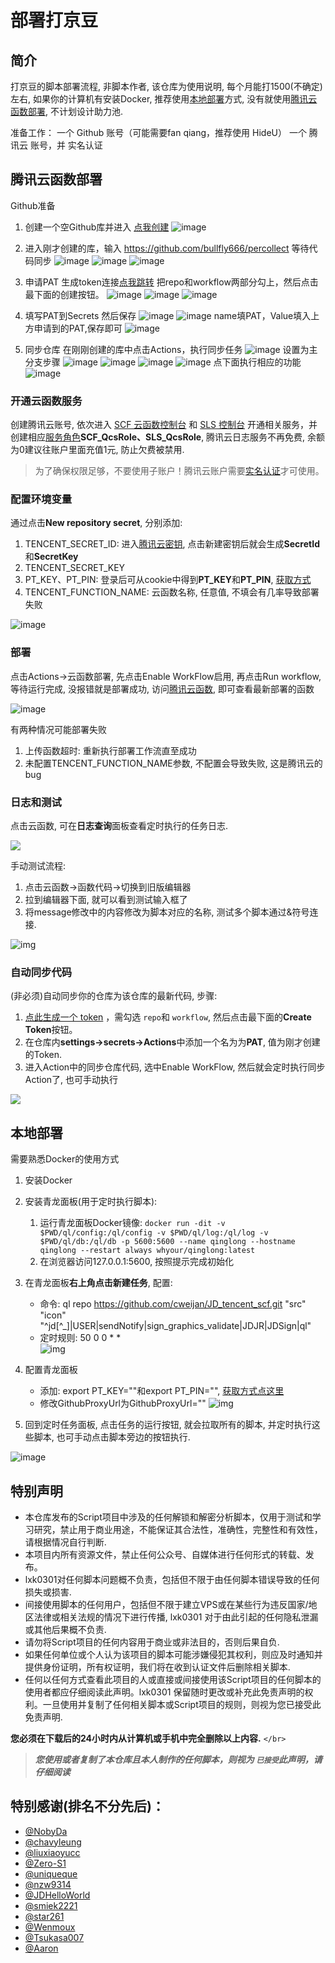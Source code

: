 # 部署打京豆


## 简介

打京豆的脚本部署流程, 非脚本作者, 该仓库为使用说明, 每个月能打1500(不确定)左右, 如果你的计算机有安装Docker, 推荐使用[本地部署](#本地部署)方式, 没有就使用[腾讯云函数部署](#腾讯云函数部署), 不计划设计助力池.

准备工作​：
一个 Github 账号（可能需要fan qiang，推荐使用 HideU）
一个 腾讯云 账号，并 实名认证

## 腾讯云函数部署
Github准备
1. 创建一个空Github库并进入 [点我创建](https://github.com/new)
![image](https://user-images.githubusercontent.com/25003641/153543956-3720cd4f-e4b8-4ef7-90cb-9eca81693e85.png)

2. 进入刚才创建的库，输入 https://github.com/bullfly666/percollect 等待代码同步
![image](https://user-images.githubusercontent.com/25003641/153543998-dcf8ea32-dad2-47ee-b23a-e4b480e3cf97.png)
![image](https://user-images.githubusercontent.com/25003641/153544052-9605b9b9-1079-4f87-b174-0a0a39c4fce5.png)
![image](https://user-images.githubusercontent.com/25003641/153544090-07dc584a-eca4-49cc-bc42-460e7f7fec86.png)
3. 申请PAT
生成token连接[点我跳转](https://github.com/settings/tokens/new)
把repo和workflow两部分勾上，然后点击最下面的创建按钮。
![image](https://user-images.githubusercontent.com/25003641/153544389-5bed1854-7987-4f3c-a17f-a250a42bd1db.png)
![image](https://user-images.githubusercontent.com/25003641/153544425-46e090cf-925c-4490-b22d-de13b9aa6801.png)
![image](https://user-images.githubusercontent.com/25003641/153544663-7db8fa0d-d966-4919-a4a5-67b2f247c799.png)

4. 填写PAT到Secrets 然后保存
![image](https://user-images.githubusercontent.com/25003641/153544790-61734b4a-2822-4763-b9b0-de4a61de542d.png)
![image](https://user-images.githubusercontent.com/25003641/153544890-5ee63800-d411-461e-a36b-95cbb4f4dbd1.png)
name填PAT，Value填入上方申请到的PAT,保存即可
![image](https://user-images.githubusercontent.com/25003641/153545002-b7d1a270-48d9-40f6-ae86-98752026905b.png)
5. 同步仓库
在刚刚创建的库中点击Actions，执行同步任务
![image](https://user-images.githubusercontent.com/25003641/153545419-eee5f541-3a32-4f07-85d1-6413fb2e88ec.png)
设置为主分支步骤
![image](https://user-images.githubusercontent.com/25003641/153545646-5ba2ba86-ef73-49b1-ae2a-c9ccfa32dcdb.png)
![image](https://user-images.githubusercontent.com/25003641/153545752-58ebf927-4c6f-44a2-8111-5f2e6df97e95.png)
![image](https://user-images.githubusercontent.com/25003641/153545796-9a1b8617-77b1-46d3-a8e1-d72e84f8ee64.png)
![image](https://user-images.githubusercontent.com/25003641/153545910-8824a500-47e1-48eb-a60c-6bfca20f2006.png)
点下面执行相应的功能
![image](https://user-images.githubusercontent.com/25003641/153546106-1f438b61-41cd-470a-b303-91e366bd352d.png)



### 开通云函数服务

创建腾讯云账号, 依次进入 [SCF 云函数控制台](https://console.cloud.tencent.com/scf) 和 [SLS 控制台](https://console.cloud.tencent.com/sls) 开通相关服务，并创建相应[服务角色](https://console.cloud.tencent.com/cam/role)**SCF_QcsRole、SLS_QcsRole**, 腾讯云日志服务不再免费, 余额为0建议往账户里面充值1元, 防止欠费被禁用.

> 为了确保权限足够，不要使用子账户！腾讯云账户需要[实名认证](https://console.cloud.tencent.com/developer/auth)才可使用。

### 配置环境变量

通过点击**New repository secret**, 分别添加:

1. TENCENT_SECRET_ID: 进入[腾讯云密钥](https://console.cloud.tencent.com/cam/capi), 点击新建密钥后就会生成**SecretId**和**SecretKey**
2. TENCENT_SECRET_KEY
3. PT_KEY、PT_PIN: 登录后可从cookie中得到**PT_KEY**和**PT_PIN**, [获取方式](./wiki/GetJdCookie.md)
4. TENCENT_FUNCTION_NAME: 云函数名称, 任意值, 不填会有几率导致部署失败

![image](https://user-images.githubusercontent.com/27798227/153350464-52b14658-60ee-4b9c-a101-25a094e30f10.png)

### 部署

点击Actions->云函数部署, 先点击Enable WorkFlow启用, 再点击Run workflow, 等待运行完成, 没报错就是部署成功, 访问[腾讯云函数](https://console.cloud.tencent.com/scf/list), 即可查看最新部署的函数

![image](https://user-images.githubusercontent.com/6993269/99513289-6a152980-29c5-11eb-9266-3f56ba13d3b2.png)

有两种情况可能部署失败

1. 上传函数超时: 重新执行部署工作流直至成功
2. 未配置TENCENT_FUNCTION_NAME参数, 不配置会导致失败, 这是腾讯云的bug

### 日志和测试

点击云函数, 可在**日志查询**面板查看定时执行的任务日志.

![](image/README/1644476536637.png)

手动测试流程:

1. 点击云函数->函数代码->切换到旧版编辑器
2. 拉到编辑器下面, 就可以看到测试输入框了
3. 将message修改中的内容修改为脚本对应的名称, 测试多个脚本通过&符号连接.

![img](image/README/1644476708924.png)

### 自动同步代码

(非必须)自动同步你的仓库为该仓库的最新代码, 步骤:

1. [点此生成一个 token](https://github.com/settings/tokens/new) ，需勾选 `repo`和 `workflow`, 然后点击最下面的**Create Token**按钮。
2. 在仓库内**settings->secrets->Actions**中添加一个名为为**PAT**, 值为刚才创建的Token.
3. 进入Action中的同步仓库代码, 选中Enable WorkFlow, 然后就会定时执行同步Action了, 也可手动执行

![](image/README/1644497801258.png)

## 本地部署

需要熟悉Docker的使用方式

1. 安装Docker
2. 安装青龙面板(用于定时执行脚本):

   1. 运行青龙面板Docker镜像: `docker run -dit -v $PWD/ql/config:/ql/config -v $PWD/ql/log:/ql/log -v $PWD/ql/db:/ql/db -p 5600:5600 --name qinglong --hostname qinglong --restart always whyour/qinglong:latest`
   2. 在浏览器访问127.0.0.1:5600, 按照提示完成初始化
3. 在青龙面板**右上角点击新建任务**, 配置:

   - 命令: ql repo https://github.com/cweijan/JD_tencent_scf.git "src"  "icon" "^jd[^_]|USER|sendNotify|sign_graphics_validate|JDJR|JDSign|ql"
   - 定时规则: 50 0 0 * *  
     ![img](image/README/1644410122098.png)
4. 配置青龙面板

   - 添加: export PT_KEY=""和export PT_PIN="", [获取方式点这里](./wiki/GetJdCookie.md)
   - 修改GithubProxyUrl为GithubProxyUrl=""
     ![img](image/README/1644421618420.png)
5. 回到定时任务面板, 点击任务的运行按钮, 就会拉取所有的脚本, 并定时执行这些脚本, 也可手动点击脚本旁边的按钮执行.

![image](https://user-images.githubusercontent.com/27798227/153328329-b0854a0b-a279-4be9-aabe-f27fee1bb752.png)

## 特别声明

* 本仓库发布的Script项目中涉及的任何解锁和解密分析脚本，仅用于测试和学习研究，禁止用于商业用途，不能保证其合法性，准确性，完整性和有效性，请根据情况自行判断.
* 本项目内所有资源文件，禁止任何公众号、自媒体进行任何形式的转载、发布。
* lxk0301对任何脚本问题概不负责，包括但不限于由任何脚本错误导致的任何损失或损害.
* 间接使用脚本的任何用户，包括但不限于建立VPS或在某些行为违反国家/地区法律或相关法规的情况下进行传播, lxk0301 对于由此引起的任何隐私泄漏或其他后果概不负责.
* 请勿将Script项目的任何内容用于商业或非法目的，否则后果自负.
* 如果任何单位或个人认为该项目的脚本可能涉嫌侵犯其权利，则应及时通知并提供身份证明，所有权证明，我们将在收到认证文件后删除相关脚本.
* 任何以任何方式查看此项目的人或直接或间接使用该Script项目的任何脚本的使用者都应仔细阅读此声明。lxk0301 保留随时更改或补充此免责声明的权利。一旦使用并复制了任何相关脚本或Script项目的规则，则视为您已接受此免责声明.

 **您必须在下载后的24小时内从计算机或手机中完全删除以上内容.**  `</br>`

> ***您使用或者复制了本仓库且本人制作的任何脚本，则视为 `已接受`此声明，请仔细阅读***

## 特别感谢(排名不分先后)：

* [@NobyDa](https://github.com/NobyDa)
* [@chavyleung](https://github.com/chavyleung)
* [@liuxiaoyucc](https://github.com/liuxiaoyucc)
* [@Zero-S1](https://github.com/Zero-S1)
* [@uniqueque](https://github.com/uniqueque)
* [@nzw9314](https://github.com/nzw9314)
* [@JDHelloWorld](https://github.com/JDHelloWorld)
* [@smiek2221](https://github.com/smiek2221)
* [@star261](https://github.com/star261)
* [@Wenmoux](https://github.com/Wenmoux)
* [@Tsukasa007](https://github.com/Tsukasa007)
* [@Aaron](https://github.com/Aaron)
